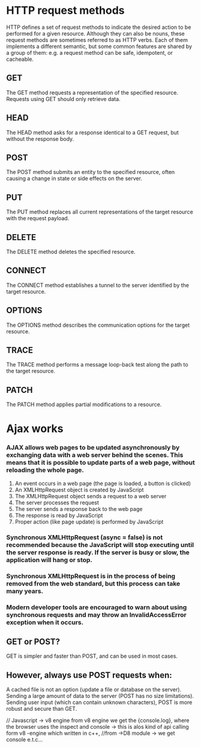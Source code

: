 # HTTP request methods
<p>HTTP defines a set of request methods to indicate the desired action to be performed for a given resource. Although they can also be nouns, these request methods are sometimes referred to as HTTP verbs. Each of them implements a different semantic, but some common features are shared by a group of them: e.g. a request method can be safe, idempotent, or cacheable.</p>

## GET
<p>The GET method requests a representation of the specified resource. Requests using GET should only retrieve data.</p>

## HEAD
The HEAD method asks for a response identical to a GET request, but without the response body.

## POST
The POST method submits an entity to the specified resource, often causing a change in state or side effects on the server.

## PUT
The PUT method replaces all current representations of the target resource with the request payload.

## DELETE
The DELETE method deletes the specified resource.

## CONNECT
The CONNECT method establishes a tunnel to the server identified by the target resource.

## OPTIONS
The OPTIONS method describes the communication options for the target resource.

## TRACE
The TRACE method performs a message loop-back test along the path to the target resource.

## PATCH
The PATCH method applies partial modifications to a resource.

# Ajax works

### AJAX allows web pages to be updated asynchronously by exchanging data with a web server behind the scenes. This means that it is possible to update parts of a web page, without reloading the whole page.

1. An event occurs in a web page (the page is loaded, a button is clicked)
2. An XMLHttpRequest object is created by JavaScript
3. The XMLHttpRequest object sends a request to a web server
4. The server processes the request
5. The server sends a response back to the web page
6. The response is read by JavaScript
7. Proper action (like page update) is performed by JavaScript

### Synchronous XMLHttpRequest (async = false) is not recommended because the JavaScript will stop executing until the server response is ready. If the server is busy or slow, the application will hang or stop.

### Synchronous XMLHttpRequest is in the process of being removed from the web standard, but this process can take many years.

### Modern developer tools are encouraged to warn about using synchronous requests and may throw an InvalidAccessError exception when it occurs.

## GET or POST?
GET is simpler and faster than POST, and can be used in most cases.

## However, always use POST requests when:

A cached file is not an option (update a file or database on the server).
Sending a large amount of data to the server (POST has no size limitations).
Sending user input (which can contain unknown characters), POST is more robust and secure than GET.

// Javascript ->  v8 engine from v8 engine we get the {console.log}, where the browser uses the inspect and console -> this is alos kind of api calling form v8 -engine which written in c++,
//from ->D8 module -> we get console e.t.c...